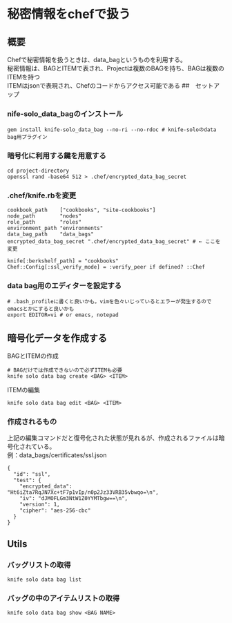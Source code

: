 秘密情報をchefで扱う
===
## 概要
Chefで秘密情報を扱うときは、data_bagというものを利用する。  
秘密情報は、BAGとITEMで表され、Projectは複数のBAGを持ち、BAGは複数のITEMを持つ  
ITEMはjsonで表現され、Chefのコードからアクセス可能である
##　セットアップ
### nife-solo_data_bagのインストール
```
gem install knife-solo_data_bag --no-ri --no-rdoc # knife-soloのdata bag用プラグイン
```
### 暗号化に利用する鍵を用意する
```
cd project-directory
openssl rand -base64 512 > .chef/encrypted_data_bag_secret
```
### .chef/knife.rbを変更
```
cookbook_path    ["cookbooks", "site-cookbooks"]
node_path        "nodes"
role_path        "roles"
environment_path "environments"
data_bag_path    "data_bags"
encrypted_data_bag_secret ".chef/encrypted_data_bag_secret" # ← ここを変更

knife[:berkshelf_path] = "cookbooks"
Chef::Config[:ssl_verify_mode] = :verify_peer if defined? ::Chef
```
### data bag用のエディターを設定する
```
# .bash_profileに書くと良いかも。vimを色々いじっているとエラーが発生するのでemacsとかにすると良いかも
export EDITOR=vi # or emacs, notepad
```

## 暗号化データを作成する
BAGとITEMの作成
```
# BAGだけでは作成できないので必ずITEMも必要
knife solo data bag create <BAG> <ITEM>
```
ITEMの編集
```
knife solo data bag edit <BAG> <ITEM>
```
### 作成されるもの
上記の編集コマンドだと復号化された状態が見れるが、作成されるファイルは暗号化されている。  
例：data_bags/certificates/ssl.json
```
{
  "id": "ssl",
  "test": {
    "encrypted_data": "Ht6iZta7RqJN7Xc+tF7p1vIp/n0p2Jz33VRB35vbwqo=\n",
    "iv": "dJMOFLGm3NtW1Z0YYMTbgw==\n",
    "version": 1,
    "cipher": "aes-256-cbc"
  }
}
```

## Utils
### バッグリストの取得
```
knife solo data bag list
```
### バッグの中のアイテムリストの取得
```
knife solo data bag show <BAG NAME>
```
